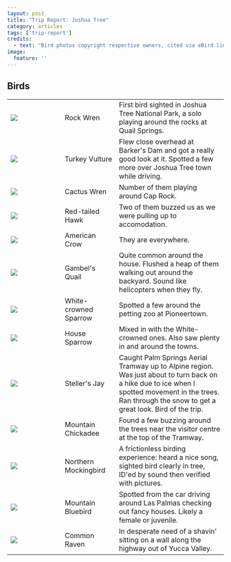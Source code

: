 ```yaml
---
layout: post
title: "Trip Report: Joshua Tree"
category: articles
tags: ['trip-report']
credits:
  - text: "Bird photos copyright respective owners, cited via eBird link."
image:
  feature: ''
---
```


## Birds

<style>
.birds td:nth-child(2) { width: 25%; }
.birds td:nth-child(3) { width: 50%; }
</style>
<table class='birds'>
  <tr>
    <td><a href='https://ebird.org/species/rocwre'><img src='https://cdn.download.ams.birds.cornell.edu/api/v1/asset/308758461/2400' /></a></td>
    <td>Rock Wren</td>
    <td>First bird sighted in Joshua Tree National Park, a solo playing around the rocks at Quail Springs.</td>
  </tr>
  <tr>
    <td><a href="https://ebird.org/species/turvul"><img src='https://cdn.download.ams.birds.cornell.edu/api/v1/asset/60317261/2400' /></a></td>
    <td>Turkey Vulture</td>
    <td>Flew close overhead at Barker's Dam and got a really good look at it. Spotted a few more over Joshua Tree town while driving.</td>
  </tr>
  <tr>
    <td><a href='https://ebird.org/species/cacwre'><img src='https://cdn.download.ams.birds.cornell.edu/api/v1/asset/304481941/640' /></a></td>
    <td>
        Cactus Wren
    </td>
    <td>
        Number of them playing around Cap Rock.
    </td>
  </tr>
  <tr>
    <td><a href='https://ebird.org/species/rethaw'><img src='https://cdn.download.ams.birds.cornell.edu/api/v1/asset/60384771/2400' /></a></td>
    <td>
      Red-tailed Hawk
    </td>
    <td>
      Two of them buzzed us as we were pulling up to accomodation.
    </td>
  </tr>
  <tr>
    <td><a href='https://ebird.org/species/amecro'><img src='https://cdn.download.ams.birds.cornell.edu/api/v1/asset/59858041/2400' /></a></td>
    <td>
American Crow
    </td>
    <td>
They are everywhere.
    </td>
  </tr>
  <tr>
    <td><a href='https://ebird.org/species/gamqua'><img src='https://cdn.download.ams.birds.cornell.edu/api/v1/asset/296730461/2400' /></a></td>
    <td>
Gambel's Quail
    </td>
    <td>
Quite common around the house. Flushed a heap of them walking out around the backyard. Sound like helicopters when they fly.
    </td>
  </tr>
  <tr>
    <td><a href='https://ebird.org/species/whcspa'><img src='https://cdn.download.ams.birds.cornell.edu/api/v1/asset/297932021/640' /></a></td>
    <td>
White-crowned Sparrow
    </td>
    <td>
Spotted a few around the petting zoo at Pioneertown.
    </td>
  </tr>
  <tr>
    <td><a href='https://ebird.org/species/houspa'><img src='https://cdn.download.ams.birds.cornell.edu/api/v1/asset/305880301/2400' /></a></td>
    <td>
House Sparrow
    </td>
    <td>
Mixed in with the White-crowned ones. Also saw plenty in and around the towns.
    </td>
  </tr>
  <tr>
    <td><a href='https://ebird.org/species/stejay'><img src='https://cdn.download.ams.birds.cornell.edu/api/v1/asset/70582731/2400' /></a></td>
    <td>
Steller's Jay
    </td>
    <td>
Caught Palm Springs Aerial Tramway up to Alpine region. Was just about to turn back on a hike due to ice when I spotted movement in the trees. Ran through the snow to get a great look. Bird of the trip.
    </td>
  </tr>
  <tr>
    <td><a href='https://ebird.org/species/mouchi'><img src='https://cdn.download.ams.birds.cornell.edu/api/v1/asset/302474581/2400' /></a></td>
    <td>
Mountain Chickadee
    </td>
    <td>
Found a few buzzing around the trees near the visitor centre at the top of the Tramway.
    </td>
  </tr>
  <tr>
    <td><a href='https://ebird.org/species/normoc'><img src='https://cdn.download.ams.birds.cornell.edu/api/v1/asset/63743751/2400' /></a></td>
    <td>
Northern Mockingbird
    </td>
    <td>
A frictionless birding experience: heard a nice song, sighted bird clearly in tree, ID'ed by sound then verified with pictures.
    </td>
  </tr>
  <tr>
    <td><a href='https://ebird.org/species/moublu'><img src='https://cdn.download.ams.birds.cornell.edu/api/v1/asset/67471221/640' /></a></td>
    <td>
Mountain Bluebird
    </td>
    <td>
Spotted from the car driving around Las Palmas checking out fancy houses. Likely a female or juvenile.
    </td>
  </tr>
  <tr>
    <td><a href='https://ebird.org/species/comrav'><img src='https://cdn.download.ams.birds.cornell.edu/api/v1/asset/300152741/2400' /></a></td>
    <td>
Common Raven
    </td>
    <td>
In desperate need of a shavin' sitting on a wall along the highway out of Yucca Valley.
    </td>
  </tr>
</table>
